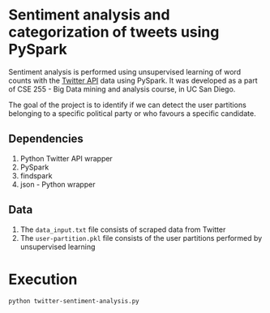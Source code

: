 # Sentiment analysis and categorization of tweets using PySpark

Sentiment analysis is performed using unsupervised learning of word counts with the [Twitter API](https://developer.twitter.com/en/docs) data using PySpark. It was developed as a part of CSE 255 - Big Data mining and analysis course, in UC San Diego.

The goal of the project is to identify if we can detect the user partitions belonging to a specific political party or who favours a specific candidate.

## Dependencies
1. Python Twitter API wrapper
2. PySpark
3. findspark
4. json - Python wrapper

## Data
1. The `data_input.txt` file consists of scraped data from Twitter
2. The `user-partition.pkl` file consists of the user partitions performed by unsupervised learning

# Execution 

`python twitter-sentiment-analysis.py`
